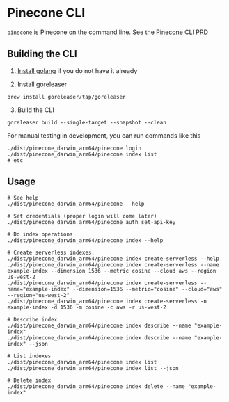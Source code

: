 # Pinecone CLI

`pinecone` is Pinecone on the command line. See the [Pinecone CLI PRD](https://www.notion.so/PRD-Pinecone-CLI-59fda5da83bc4e3a8593b74056914cd1?pm=c)

## Building the CLI

1. [Install golang](https://go.dev/doc/install) if you do not have it already

2. Install goreleaser
```
brew install goreleaser/tap/goreleaser
```

3. Build the CLI
```
goreleaser build --single-target --snapshot --clean
```

For manual testing in development, you can run commands like this

```shell
./dist/pinecone_darwin_arm64/pinecone login
./dist/pinecone_darwin_arm64/pinecone index list
# etc
```

## Usage

```shell
# See help
./dist/pinecone_darwin_arm64/pinecone --help

# Set credentials (proper login will come later)
./dist/pinecone_darwin_arm64/pinecone auth set-api-key

# Do index operations
./dist/pinecone_darwin_arm64/pinecone index --help

# Create serverless indexes.
./dist/pinecone_darwin_arm64/pinecone index create-serverless --help
./dist/pinecone_darwin_arm64/pinecone index create-serverless --name example-index --dimension 1536 --metric cosine --cloud aws --region us-west-2
./dist/pinecone_darwin_arm64/pinecone index create-serverless --name="example-index" --dimension=1536 --metric="cosine" --cloud="aws" --region="us-west-2"
./dist/pinecone_darwin_arm64/pinecone index create-serverless -n example-index -d 1536 -m cosine -c aws -r us-west-2

# Describe index
./dist/pinecone_darwin_arm64/pinecone index describe --name "example-index"
./dist/pinecone_darwin_arm64/pinecone index describe --name "example-index" --json

# List indexes
./dist/pinecone_darwin_arm64/pinecone index list
./dist/pinecone_darwin_arm64/pinecone index list --json

# Delete index
./dist/pinecone_darwin_arm64/pinecone index delete --name "example-index"
```